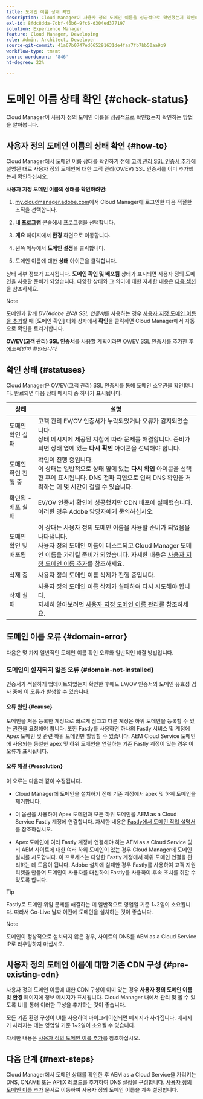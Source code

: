 ```yaml
---
title: 도메인 이름 상태 확인
description: Cloud Manager이 사용자 정의 도메인 이름을 성공적으로 확인했는지 확인하는 방법을 알아봅니다.
exl-id: 8fdc8dda-7dbf-46b6-9fc6-d304ed377197
solution: Experience Manager
feature: Cloud Manager, Developing
role: Admin, Architect, Developer
source-git-commit: 41a67b0747ed665291631de4faa7fb7bb50aa9b9
workflow-type: tm+mt
source-wordcount: '846'
ht-degree: 22%

---
```



# 도메인 이름 상태 확인 {#check-status}

Cloud Manager이 사용자 정의 도메인 이름을 성공적으로 확인했는지 확인하는 방법을 알아봅니다.

## 사용자 정의 도메인 이름의 상태 확인 {#how-to}

Cloud Manager에서 도메인 이름 상태를 확인하기 전에 [고객 관리 SSL 인증서 추가](/help/implementing/cloud-manager/managing-ssl-certifications/add-ssl-certificate.md##add-customer-managed-ssl-cert)에 설명된 대로 사용자 정의 도메인에 대한 고객 관리(OV/EV) SSL 인증서를 이미 추가했는지 확인하십시오.

**사용자 지정 도메인 이름의 상태를 확인하려면:**

1. [my.cloudmanager.adobe.com](https://my.cloudmanager.adobe.com/)에서 Cloud Manager에 로그인한 다음 적절한 조직을 선택합니다.

1. **[내 프로그램](/help/implementing/cloud-manager/navigation.md#my-programs)** 콘솔에서 프로그램을 선택합니다.

1. **개요** 페이지에서 **환경** 화면으로 이동합니다.

1. 왼쪽 메뉴에서 **도메인 설정**&#x200B;을 클릭합니다.

1. 도메인 이름에 대한 **상태** 아이콘을 클릭합니다.

상태 세부 정보가 표시됩니다. **도메인 확인 및 배포됨** 상태가 표시되면 사용자 정의 도메인을 사용할 준비가 되었습니다. 다양한 상태와 그 의미에 대한 자세한 내용은 [다음 섹션](#statuses)을 참조하세요.

>[!NOTE]
>
>도메인과 함께 *DV(Adobe 관리) SSL 인증서*&#x200B;를 사용하는 경우 [사용자 지정 도메인 이름을 추가](/help/implementing/cloud-manager/custom-domain-names/add-custom-domain-name.md)할 때 [도메인 확인] 대화 상자에서 **확인**&#x200B;을 클릭하면 Cloud Manager에서 자동으로 확인을 트리거합니다.
>
>**OV/EV(고객 관리) SSL 인증서**&#x200B;를 사용할 계획이라면 [OV/EV SSL 인증서를 추가](/help/implementing/cloud-manager/managing-ssl-certifications/add-ssl-certificate.md)한 후에&#x200B;*도메인이 확인됩니다.*


## 확인 상태 {#statuses}

Cloud Manager은 OV/EV(고객 관리) SSL 인증서를 통해 도메인 소유권을 확인합니다. 완료되면 다음 상태 메시지 중 하나가 표시됩니다.

| 상태 | 설명 |
| --- | --- |
| 도메인 확인 실패 | 고객 관리 EV/OV 인증서가 누락되었거나 오류가 감지되었습니다.<br> 상태 메시지에 제공된 지침에 따라 문제를 해결합니다. 준비가 되면 상태 옆에 있는 **다시 확인** 아이콘을 선택해야 합니다. |
| 도메인 확인 진행 중 | 확인이 진행 중입니다.<br>이 상태는 일반적으로 상태 옆에 있는 **다시 확인** 아이콘을 선택한 후에 표시됩니다. DNS 전파 지연으로 인해 DNS 확인을 처리하는 데 몇 시간이 걸릴 수 있습니다. |
| 확인됨 - 배포 실패 | EV/OV 인증서 확인에 성공했지만 CDN 배포에 실패했습니다.<br>이러한 경우 Adobe 담당자에게 문의하십시오. |
| 도메인 확인 및 배포됨 | 이 상태는 사용자 정의 도메인 이름을 사용할 준비가 되었음을 나타냅니다.<br>사용자 정의 도메인 이름이 테스트되고 Cloud Manager 도메인 이름을 가리킬 준비가 되었습니다. 자세한 내용은 [사용자 지정 도메인 이름 추가](/help/implementing/cloud-manager/custom-domain-names/add-custom-domain-name.md)를 참조하세요. |
| 삭제 중 | 사용자 정의 도메인 이름 삭제가 진행 중입니다. |
| 삭제 실패 | 사용자 정의 도메인 이름 삭제가 실패하여 다시 시도해야 합니다.<br>자세히 알아보려면 [사용자 지정 도메인 이름 관리](/help/implementing/cloud-manager/custom-domain-names/managing-custom-domain-names.md)를 참조하세요. |


## 도메인 이름 오류 {#domain-error}

다음은 몇 가지 일반적인 도메인 이름 확인 오류와 일반적인 해결 방법입니다.

### 도메인이 설치되지 않음 오류 {#domain-not-installed}

인증서가 적절하게 업데이트되었는지 확인한 후에도 EV/OV 인증서의 도메인 유효성 검사 중에 이 오류가 발생할 수 있습니다.

#### 오류 원인 {#cause}

도메인을 처음 등록한 계정으로 빠르게 잠그고 다른 계정은 하위 도메인을 등록할 수 있는 권한을 요청해야 합니다. 또한 Fastly를 사용하면 하나의 Fastly 서비스 및 계정에 Apex 도메인 및 관련 하위 도메인만 할당할 수 있습니다. AEM Cloud Service 도메인에 사용되는 동일한 apex 및 하위 도메인을 연결하는 기존 Fastly 계정이 있는 경우 이 오류가 표시됩니다.

#### 오류 해결 {#resolution}

이 오류는 다음과 같이 수정됩니다.

* Cloud Manager에 도메인을 설치하기 전에 기존 계정에서 apex 및 하위 도메인을 제거합니다.

* 이 옵션을 사용하여 Apex 도메인과 모든 하위 도메인을 AEM as a Cloud Service Fastly 계정에 연결합니다. 자세한 내용은 [Fastly에서 도메인 작업 설명서](https://docs.fastly.com/en/guides/working-with-domains)를 참조하십시오.

* Apex 도메인에 여러 Fastly 계정에 연결해야 하는 AEM as a Cloud Service 및 비 AEM 사이트에 대한 여러 하위 도메인이 있는 경우 Cloud Manager에 도메인 설치를 시도합니다. 이 프로세스는 다양한 Fastly 계정에서 하위 도메인 연결을 관리하는 데 도움이 됩니다. Adobe 설치에 실패한 경우 Fastly를 사용하여 고객 지원 티켓을 만들어 도메인이 사용자를 대신하여 Fastly를 사용하여 후속 조치를 취할 수 있도록 합니다.

>[!TIP]
>
>Fastly로 도메인 위임 문제를 해결하는 데 일반적으로 영업일 기준 1~2일이 소요됩니다. 따라서 Go-Live 날짜 이전에 도메인을 설치하는 것이 좋습니다.

>[!NOTE]
>
>도메인이 정상적으로 설치되지 않은 경우, 사이트의 DNS를 AEM as a Cloud Service IP로 라우팅하지 마십시오.

## 사용자 정의 도메인 이름에 대한 기존 CDN 구성 {#pre-existing-cdn}

사용자 정의 도메인 이름에 대한 CDN 구성이 이미 있는 경우 **사용자 정의 도메인 이름** 및 **환경** 페이지에 정보 메시지가 표시됩니다. Cloud Manager 내에서 관리 및 볼 수 있도록 UI를 통해 이러한 구성을 추가하는 것이 좋습니다.

모든 기존 환경 구성이 UI를 사용하여 마이그레이션되면 메시지가 사라집니다. 메시지가 사라지는 데는 영업일 기준 1~2일이 소요될 수 있습니다.

자세한 내용은 [사용자 정의 도메인 이름 추가](/help/implementing/cloud-manager/custom-domain-names/add-custom-domain-name.md)를 참조하십시오.

## 다음 단계 {#next-steps}

Cloud Manager에서 도메인 상태를 확인한 후 AEM as a Cloud Service을 가리키는 DNS, CNAME 또는 APEX 레코드를 추가하여 DNS 설정을 구성합니다. [사용자 정의 도메인 이름 추가](/help/implementing/cloud-manager/custom-domain-names/add-custom-domain-name.md) 문서로 이동하여 사용자 정의 도메인 이름을 계속 설정합니다.
